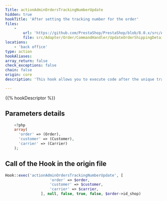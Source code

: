 ```yaml
---
Title: actionAdminOrdersTrackingNumberUpdate
hidden: true
hookTitle: 'After setting the tracking number for the order'
files:
    -
        url: 'https://github.com/PrestaShop/PrestaShop/blob/8.0.x/src/Adapter/Order/CommandHandler/UpdateOrderShippingDetailsHandler.php'
        file: src/Adapter/Order/CommandHandler/UpdateOrderShippingDetailsHandler.php
locations:
    - 'back office'
type: action
hookAliases: 
array_return: false
check_exceptions: false
chain: false
origin: core
description: 'This hook allows you to execute code after the unique tracking number for the order was added'

---
```


{{% hookDescriptor %}}

## Parameters details

```php
    <?php
    array(
      'order' => (Order),
      'customer' => (Customer),
      'carrier' => (Carrier)
    );
```

## Call of the Hook in the origin file

```php
Hook::exec('actionAdminOrdersTrackingNumberUpdate', [
                    'order' => $order,
                    'customer' => $customer,
                    'carrier' => $carrier,
                ], null, false, true, false, $order->id_shop)
```
